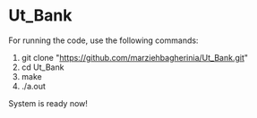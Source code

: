 # Ut_Bank

For running the code, use the following commands:
1) git clone "https://github.com/marziehbagherinia/Ut_Bank.git"
2) cd Ut_Bank
3) make
4) ./a.out

System is ready now!
